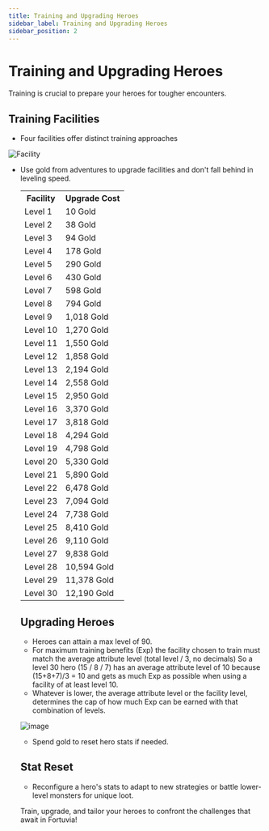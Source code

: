 ```yaml
---
title: Training and Upgrading Heroes
sidebar_label: Training and Upgrading Heroes
sidebar_position: 2
---
```


# Training and Upgrading Heroes

Training is crucial to prepare your heroes for tougher encounters.

## Training Facilities

- Four facilities offer distinct training approaches
  
 ![Facility](https://github.com/iotaheroes-community/docs/assets/104099536/498a1e98-9222-45b9-a4eb-4b0727519034)


- Use gold from adventures to upgrade facilities and don't fall behind in leveling speed.

  <table>
	<tr>
		<th>Facility</th>
		<th>Upgrade Cost</th>
	</tr>
	<tr>
		<td>Level 1</td>
		<td>10 Gold</td>
	</tr>
	<tr>
		<td>Level 2</td>
		<td>38 Gold</td>
	</tr>
	<tr>
		<td>Level 3</td>
		<td>94 Gold</td>
	</tr>
	<tr>
		<td>Level 4</td>
		<td>178 Gold</td>
	</tr>
	<tr>
		<td>Level 5</td>
		<td>290 Gold</td>
	</tr>
	<tr>
		<td>Level 6</td>
		<td>430 Gold</td>
	</tr>
	<tr>
		<td>Level 7</td>
		<td>598 Gold</td>
	</tr>
	<tr>
		<td>Level 8</td>
		<td>794 Gold</td>
	</tr>
	<tr>
		<td>Level 9</td>
		<td>1,018 Gold</td>
	</tr>
	<tr>
		<td>Level 10</td>
		<td>1,270 Gold</td>
	</tr>
	<tr>
		<td>Level 11</td>
		<td>1,550 Gold</td>
	</tr>
	<tr>
		<td>Level 12</td>
		<td>1,858 Gold</td>
	</tr>
	<tr>
		<td>Level 13</td>
		<td>2,194 Gold</td>
	</tr>
	<tr>
		<td>Level 14</td>
		<td>2,558 Gold</td>
	</tr>
	<tr>
		<td>Level 15</td>
		<td>2,950 Gold</td>
	</tr>
	<tr>
		<td>Level 16</td>
		<td>3,370 Gold</td>
	</tr>
	<tr>
		<td>Level 17</td>
		<td>3,818 Gold</td>
	</tr>
	<tr>
		<td>Level 18</td>
		<td>4,294 Gold</td>
	</tr>
	<tr>
		<td>Level 19</td>
		<td>4,798 Gold</td>
	</tr>
	<tr>
		<td>Level 20</td>
		<td>5,330 Gold</td>
	</tr>
	<tr>
		<td>Level 21</td>
		<td>5,890 Gold</td>
	</tr>
	<tr>
		<td>Level 22</td>
		<td>6,478 Gold</td>
	</tr>
	<tr>
		<td>Level 23</td>
		<td>7,094 Gold</td>
	</tr>
	<tr>
		<td>Level 24</td>
		<td>7,738 Gold</td>
	</tr>
	<tr>
		<td>Level 25</td>
		<td>8,410 Gold</td>
	</tr>
	<tr>
		<td>Level 26</td>
		<td>9,110 Gold</td>
	</tr>
	<tr>
		<td>Level 27</td>
		<td>9,838 Gold</td>
	</tr>
	<tr>
		<td>Level 28</td>
		<td>10,594 Gold</td>
	</tr>
	<tr>
		<td>Level 29</td>
		<td>11,378 Gold</td>
	</tr>
	<tr>
		<td>Level 30</td>
		<td>12,190 Gold</td>
	</tr>
</table>
  
## Upgrading Heroes

- Heroes can attain a max level of 90.
- For maximum training benefits (Exp) the facility chosen to train must match the average attribute level (total level / 3, no decimals)
  So a level 30 hero (15 / 8 / 7) has an average attribute level of 10 because (15+8+7)/3 = 10 and gets as much Exp as possible when using a facility of at least level 10.
- Whatever is lower, the average attribute level or the facility level, determines the cap of how much Exp can be earned with that combination of levels.
  
![image](https://github.com/iotaheroes-community/docs/assets/104099536/3fd89347-26fd-4972-872e-333ddc5c02d7)

- Spend gold to reset hero stats if needed.

## Stat Reset

- Reconfigure a hero's stats to adapt to new strategies or battle lower-level monsters for unique loot.

Train, upgrade, and tailor your heroes to confront the challenges that await in Fortuvia!

